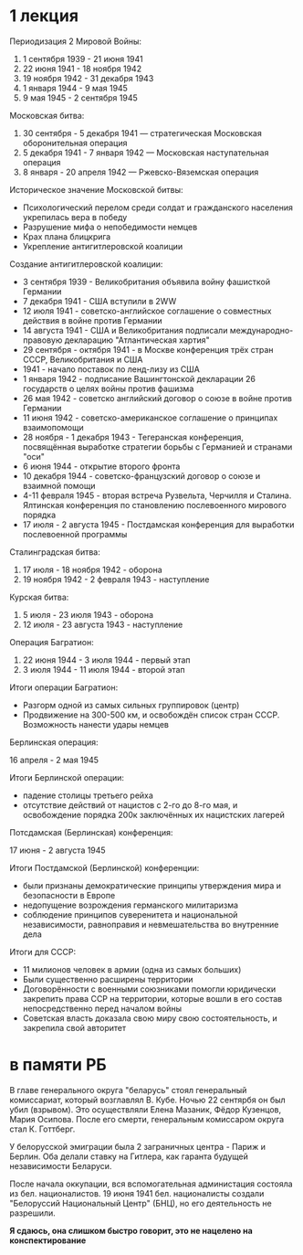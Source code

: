 # 1 лекция

Периодизация 2 Мировой Войны:

1. 1 сентября 1939 - 21 июня 1941
2. 22 июня 1941 - 18 ноября 1942
3. 19 ноября 1942 - 31 декабря 1943
4. 1 января 1944 - 9 мая 1945
5. 9 мая 1945 - 2 сентября 1945

Московская битва:

1. 30 сентября - 5 декабря 1941 — стратегическая Московская оборонительная операция
2. 5 декабря 1941 - 7 января 1942 — Московская наступательная операция
3. 8 января - 20 апреля 1942 — Ржевско-Вяземская операция

Историческое значение Московской битвы:

- Психологический перелом среди солдат и гражданского населения укрепилась вера в победу
- Разрушение мифа о непобедимости немцев
- Крах плана блицкрига
- Укрепление антигитлеровской коалиции

Создание антигитлеровской коалиции:

- 3 сентября 1939 - Великобритания объявила войну фашисткой Германии
- 7 декабря 1941 - США вступили в 2WW
- 12 июля 1941 - советско-английское соглашение о совместных действия в войне против Германии
- 14 августа 1941 - США и Великобритания подписали международно-правовую декларацию "Атлантическая хартия"
- 29 сентября - октября 1941 - в Москве конференция трёх стран СССР, Великобритания и США
- 1941 - начало поставок по ленд-лизу из США
- 1 января 1942 - подписание Вашингтонской декларации 26 государств о целях войны против фашизма
- 26 мая 1942 - советско английский договор о союзе в войне против Германии
- 11 июня 1942 - советско-американское соглашение о принципах взаимопомощи
- 28 ноября - 1 декабря 1943 - Тегеранская конференция, посвящённая выработке стратегии борьбы с Германией и странами "оси"
- 6 июня 1944 - открытие второго фронта
- 10 декабря 1944 - советско-французский договор о союзе и взаимной помощи
- 4-11 февраля 1945 - вторая встреча Рузвельта, Черчилля и Сталина. Ялтинская конференция по становлению послевоенного мирового порядка
- 17 июля - 2 августа 1945 - Постдамская конференция для выработки послевоенной программы

Сталинградская битва:

1. 17 июля - 18 ноября 1942 - оборона
2. 19 ноября 1942 - 2 февраля 1943 - наступление

Курская битва:

1. 5 июля - 23 июля 1943 - оборона
2. 12 июля - 23 августа 1943 - наступление

Операция Багратион:

1. 22 июня 1944 - 3 июля 1944 - первый этап
2. 3 июля 1944 - 11 июля 1944 - второй этап

Итоги операции Багратион:

- Разгорм одной из самых сильных группировок (центр)
- Продвижение на 300-500 км, и освобождён список стран СССР. Возможность нанести удары немцев

Берлинская операция:

16 апреля - 2 мая 1945

Итоги Берлинской операции:

- падение столицы третьего рейха
- отсутствие действий от нацистов с 2-го до 8-го мая, и освобождение порядка 200к заключённых их нацистских лагерей

Потсдамская (Берлинская) конференция:

17 июня - 2 августа 1945

Итоги Постдамской (Берлинской) конференции:

- были признаны демократические принципы утверждения мира и безопасности в Европе
- недопущение возрождения германского милитаризма
- соблюдение принципов суверенитета и национальной независимости, равноправия и невмешательства во внутренние дела

Итоги для  СССР:

- 11 милионов человек в армии (одна из самых больших)
- Были существенно расширены территории 
- Договорённости с военными союзниками помогли юридически закрепить права ССР на территории, которые вошли в его состав непосредственно перед началом войны
- Советская власть доказала свою миру свою состоятельность, и закрепила свой авторитет

# в памяти РБ

В главе генерального округа "беларусь" стоял генеральный комиссариат, который возглавлял В. Кубе.
Ночью 22 сентярбя он был убил (взрывом). Это осуществляли Елена Мазаник, Фёдор Кузенцов, Мария Осипова.
После его смерти, генеральным комиссаром округа стал К. Готтберг.

У белорусской эмиграции была 2 заграничных центра - Париж и Берлин. Оба делали ставку на Гитлера, как гаранта будущей независимости Беларуси.

После начала оккупации, вся вспомогательная администация состояла из бел. националистов.
19 июня 1941 бел. националисты создали "Белоруссий Национальный Центр" (БНЦ), но его деятельность не разрешили.

**Я сдаюсь, она слишком быстро говорит, это не нацелено на конспектирование**